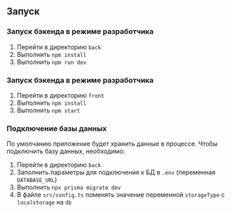 <h2>Запуск</h2>
<h3>Запуск бэкенда в режиме разработчика</h3>
<ol>
<li>Перейти в директорию <code>back</code></li>
<li>Выполнить <code>npm install</code></li>
<li>Выполнить <code>npm run dev</code></li>
</ol>


<h3>Запуск бэкенда в режиме разработчика</h3>
<ol>
<li>Перейти в директорию <code>front</code></li>
<li>Выполнить <code>npm install</code></li>
<li>Выполнить <code>npm start</code></li>
</ol>

<h3>Подключение базы данных</h3>
<p>По умолчанию приложение будет хранить данные в процессе. Чтобы подключить базу данных, необходимо:</p>
<ol>
<li>Перейти в директорию <code>back</code></li>
<li>Заполнить параметры для подключения к БД в <code>.env</code> (переменная <code>DATABASE_URL</code>)</li>
<li>Выполнить <code>npx prisma migrate dev</code></li>
<li>В файле <code>src/config.ts</code> поменять значение переменной <code>storageType</code> с <code>localstorage</code> на <code>db</code></li>
</ol>

